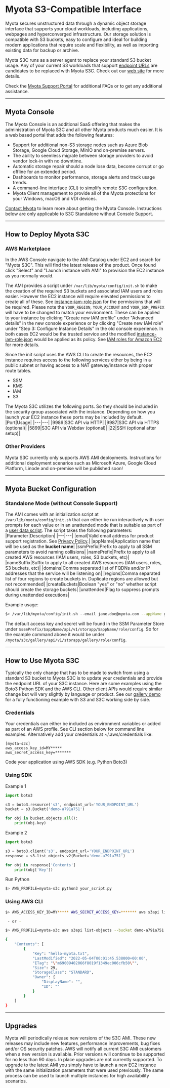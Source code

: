 # Myota S3-Compatible Interface
Myota secures unstructured data through a dynamic object storage interface that supports your cloud workloads, including applications, webpages and hyperconverged infrastructure. Our storage solution is compatible with S3 buckets, easy to configure and ideal for building modern applications that require scale and flexibility, as well as importing existing data for backup or archive.

Myota S3C runs as a server agent to replace your standard S3 bucket usage. Any of your current S3 workloads that support [endpoint URLs](https://awscli.amazonaws.com/v2/documentation/api/latest/reference/index.html) are candidates to be replaced with Myota S3C. Check out our [web site](https://www.myota.io/myota-methodology/secure-data-storage-s3-buckets) for more details.

Check the [Myota Support Portal](https://myota.io/support) for additional FAQs or to get any additional assistance.

---

## Myota Console
The Myota Console is an additional SaaS offering that makes the administration of Myota S3C and all other Myota products much easier. It is a web based portal that adds the following features:
* Support for additional non-S3 storage nodes such as Azure Blob Storage, Google Cloud Storage, MinIO and on-premise servers.
* The ability to seemless migrate between storage providers to avoid vendor lock-in with no downtime.
* Automatic storage repair should a node lose data, become corrupt or go offline for an extended period.
* Dashboards to monitor performance, storage alerts and track usage trends.
* A command-line interface (CLI) to simplify remote S3C configuration.
* Myota Client management to provide all of the Myota protections for your Windows, macOS and VDI devices.

[Contact Myota](https://www.myota.io/contact) to learn more about getting the Myota Console. Instructions below are only applicable to S3C Standalone without Console Support.

---

## How to Deploy Myota S3C

### AWS Marketplace
In the AWS Console navigate to the AMI Catalog under EC2 and search for "Myota S3C". This will find the latest release of the product. Once found click "Select" and "Launch instance with AMI" to provision the EC2 instance as you normally would.

The AMI provides a script under `/var/lib/myota/config/init.sh` to make the creation of the required S3 buckets and associated IAM users and roles easier. However the EC2 instance will require elevated permissions to create all of these. See [instance-iam-role.json](./aws-ami-config/instance-iam-role.json) for the permissions that will be required. Please note the `YOUR_REGION`, `YOUR_ACCOUNT` and `YOUR_SSM_PREFIX` will have to be changed to match your environment. These can be applied to your instance by clicking "Create new IAM profile" under "Advanced details" in the new console experience or by clicking "Create new IAM role" under "Step 3: Configure Instance Details" in the old console experience. In both cases EC2 would be the trusted service and the modified [instance-iam-role.json](./aws-ami-config/instance-iam-role.json) would be applied as its policy. See [IAM roles for Amazon EC2
](https://docs.aws.amazon.com/AWSEC2/latest/UserGuide/iam-roles-for-amazon-ec2.html) for more details.

Since the init script uses the AWS CLI to create the resources, the EC2 instance requires access to the following services either by being in a public subnet or having access to a NAT gateway/instance with proper route tables.
* SSM
* KMS
* IAM
* S3

The Myota S3C utilizes the following ports. So they should be included in the security group associated with the instance. Depending on how you launch your EC2 instance these ports may be included by default.
|Port|Usage|
|---|---|
|9986|S3C API via HTTP|
|9987|S3C API via HTTPS (optional)|
|5899|S3C API via Webdav (optional)|
|22|SSH (optional after setup)|

### Other Providers
Myota S3C currently only supports AWS AMI deployments. Instructions for additional deployment scenarios such as Microsoft Azure, Google Cloud Platform, Linode and on-premise will be published soon!

---

## Myota Bucket Configuration

### Standalone Mode (without Console Support)
The AMI comes with an initialization script at `/var/lib/myota/config/init.sh` that can either be run interactively with user prompts for each value or in an unattended mode that is suitable as part of a [user data script](https://docs.aws.amazon.com/AWSEC2/latest/UserGuide/user-data.html). The script takes the following parameters:
|Parameter|Description|
|---|---|
|email|Valid email address for product support registration. See [Privacy Policy](https://www.myota.io/privacy-policy).|
|appName|Application name that will be used as the **bucket name**|
|ssmPrefix|Prefix to apply to all SSM parameters to avoid naming collisions|
|namePrefix|Prefix to apply to all created AWS resources (IAM users, roles, S3 buckets, etc)|
|nameSuffix|Suffix to apply to all created AWS resources (IAM users, roles, S3 buckets, etc)|
|domains|Comma separated list of FQDNs and/or IP addresses that the service will be listening on|
|regions|Comma separated list of four regions to create buckets in. Duplicate regions are allowed but not recommended|
|createBuckets|Boolean "yes" or "no" whether script should create the storage buckets|
|unattended|Flag to suppress prompts during unattended executions|

Example usage:
```Bash
$> /var/lib/myota/config/init.sh --email jane.doe@myota.com --appName gallery-demo --ssmPrefix /myota/s3c --namePrefix myota-s3c --nameSuffix gallery --domains mys3c.myota.cloud,127.0.0.1 --regions us-east-1,us-east-2,us-west-1,us-west-2 --createBuckets yes --unattended
```

The default access key and secret will be found in the SSM Parameter Store under `$ssmPrefix/$appName/api/v1/storapp/$appName/role/config`. So for the example command above it would be under `/myota/s3c/gallery/api/v1/storapp/gallery/role/config`.

---

## How to Use Myota S3C
Typically the only change that has to be made to switch from using a standard S3 bucket to Myota S3C is to update your credentials and provide the endpoint URL of your S3C instance. Here are some examples using the Boto3 Python SDK and the AWS CLI. Other client APIs would require similar change but will vary slightly by language or product. See our [gallery demo](./samples/gallery-demo/) for a fully functioning example with S3 and S3C working side by side.

### Credentials

Your credentials can either be included as environment variables or added as part of an AWS profile. See CLI section below for command line examples. Alternatively add your credentials at ~/.aws/credentials like:

```AWS
[myota-s3c]
aws_access_key_id=MY*****
aws_secret_access_key=*******
```
Code your application using AWS SDK (e.g. Python Boto3)

### Using SDK

Example 1

```Python
import boto3

s3 = boto3.resource('s3', endpoint_url='YOUR_ENDPOINT_URL')
bucket = s3.Bucket('demo-a791a751')

for obj in bucket.objects.all():
    print(obj.key)
```

Example 2

```Python
import boto3

s3 = boto3.client('s3', endpoint_url='YOUR_ENDPOINT_URL')
response = s3.list_objects_v2(Bucket='demo-a791a751')

for obj in response['Contents']
    print(obj['Key'])
```

Run Python

```Bash
$> AWS_PROFILE=myota-s3c python3 your_script.py
```

### Using AWS CLI

```Bash
$> AWS_ACCESS_KEY_ID=MY***** AWS_SECRET_ACCESS_KEY=******* aws s3api list-objects --bucket demo-a791a751 --endpoint-url YOUR_ENDPOINT_URL

 - or -

$> AWS_PROFILE=myota-s3c aws s3api list-objects --bucket demo-a791a751 --endpoint-url YOUR_ENDPOINT_URL

{
    "Contents": [
        {
            "Key": "hello-myota.txt",
            "LastModified": "2022-05-04T00:01:45.538000+00:00",
            "ETag": "\"m69009402066f8019f1349ec006cfb50\"",
            "Size": 29,
            "StorageClass": "STANDARD",
            "Owner": {
                "DisplayName": "",
                "ID": ""
            }
        }
    ]
}
```

---

## Upgrades
Myota will periodically release new versions of the S3C AMI. These new releases may include new features, performance improvements, bug fixes and/or OS security patches. AWS will notify all current S3C AMI customers when a new version is available. Prior versions will continue to be supported for no less than 90 days. In place upgrades are not currently supported. To upgrade to the latest AMI you simply have to launch a new EC2 instance with the same initialization parameters that were used previously. The same process can be used to launch multiple instances for high availability scenarios.
